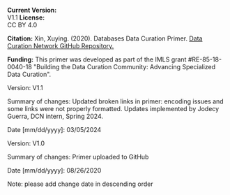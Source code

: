 **Current Version:**  
V1.1
**License:**  
CC BY 4.0

**Citation:**
Xin, Xuying. (2020). Databases Data Curation Primer. [Data Curation Network GitHub Repository.](https://github.com/DataCurationNetwork/data-primers)

**Funding:**
This primer was developed as part of the IMLS grant #RE-85-18-0040-18 "Building the Data Curation Community: Advancing Specialized Data Curation".

Version:
V1.1

Summary of changes: Updated broken links in primer: encoding issues and some links were not properly formatted. Updates implemented by Jodecy Guerra, DCN intern, Spring 2024.

Date [mm/dd/yyyy]: 03/05/2024

Version:
V1.0

Summary of changes: Primer uploaded to GitHub

Date [mm/dd/yyyy]: 08/26/2020

Note: please add change date in descending order